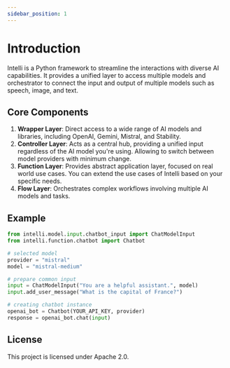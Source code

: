 ```yaml
---
sidebar_position: 1
---
```


# Introduction

Intelli is a Python framework to streamline the interactions with diverse AI capabilities. It provides a unified layer to access multiple models and orchestrator to connect the input and output of multiple models such as speech, image, and text.

## Core Components

1. **Wrapper Layer**: Direct access to a wide range of AI models and libraries, including OpenAI, Gemini, Mistral, and Stability. 
2. **Controller Layer**: Acts as a central hub, providing a unified input regardless of the AI model you're using. Allowing to switch between model providers with minimum change.
3. **Function Layer**: Provides abstract application layer, focused on real world use cases. You can extend the use cases of Intelli based on your specific needs.
4. **Flow Layer**: Orchestrates complex workflows involving multiple AI models and tasks.


## Example

```python
from intelli.model.input.chatbot_input import ChatModelInput
from intelli.function.chatbot import Chatbot

# selected model
provider = "mistral"
model = "mistral-medium"

# prepare common input 
input = ChatModelInput("You are a helpful assistant.", model)
input.add_user_message("What is the capital of France?")

# creating chatbot instance
openai_bot = Chatbot(YOUR_API_KEY, provider)
response = openai_bot.chat(input)
```

## License
This project is licensed under Apache 2.0.
